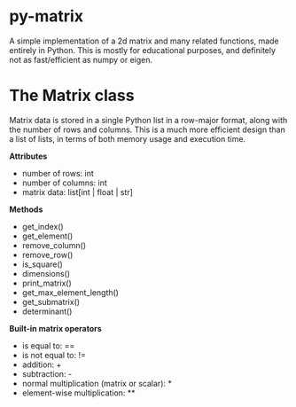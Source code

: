 # py-matrix
A simple implementation of a 2d matrix and many related functions, made entirely in Python. This is mostly for educational purposes, and definitely not as fast/efficient as numpy or eigen.

# The Matrix class
Matrix data is stored in a single Python list in a row-major format,
along with the number of rows and columns. This is a much more efficient
design than a list of lists, in terms of both memory usage and execution time.

**Attributes**
- number of rows: int
- number of columns: int
- matrix data: list[int | float | str]
       
**Methods**
- get_index()
- get_element()
- remove_column()
- remove_row()
- is_square()
- dimensions()
- print_matrix()
- get_max_element_length()
- get_submatrix()
- determinant()
       
**Built-in matrix operators**
- is equal to: ==
- is not equal to: !=
- addition: +
- subtraction: -
- normal multiplication (matrix or scalar): *
- element-wise multiplication: **
